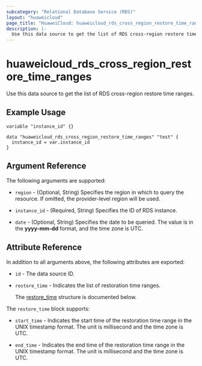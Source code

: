 ```yaml
---
subcategory: "Relational Database Service (RDS)"
layout: "huaweicloud"
page_title: "HuaweiCloud: huaweicloud_rds_cross_region_restore_time_ranges"
description: |-
  Use this data source to get the list of RDS cross-region restore time ranges.
---
```


# huaweicloud_rds_cross_region_restore_time_ranges

Use this data source to get the list of RDS cross-region restore time ranges.

## Example Usage

```hcl
variable "instance_id" {}

data "huaweicloud_rds_cross_region_restore_time_ranges" "test" {
  instance_id = var.instance_id
}
```

## Argument Reference

The following arguments are supported:

* `region` - (Optional, String) Specifies the region in which to query the resource.
  If omitted, the provider-level region will be used.

* `instance_id` - (Required, String) Specifies the ID of RDS instance.

* `date` - (Optional, String) Specifies the date to be queried.
  The value is in the **yyyy-mm-dd** format, and the time zone is UTC.

## Attribute Reference

In addition to all arguments above, the following attributes are exported:

* `id` - The data source ID.

* `restore_time` - Indicates the list of restoration time ranges.

  The [restore_time](#restore_time_struct) structure is documented below.

<a name="restore_time_struct"></a>
The `restore_time` block supports:

* `start_time` - Indicates the start time of the restoration time range in the UNIX timestamp format.
  The unit is millisecond and the time zone is UTC.

* `end_time` - Indicates the end time of the restoration time range in the UNIX timestamp format.
  The unit is millisecond and the time zone is UTC.
